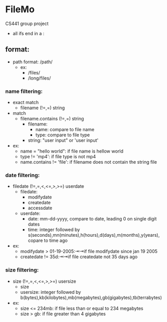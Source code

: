 # FileMo
CS441 group project  
* all ifs end in a :
## format:
* path format: /path/
	* ex:
		* /files/
		* /long/files/

### name filtering:
* exact match
	* filename (!=,=) string
* match
	* filename.contains (!=,=) string
		* filename:
			* name: compare to file name
			* type: compare to file type
		* string: "user input" or 'user input'
* ex:
	* name = "hello world":			if file name is hellow world
	* type != 'mp4':					if file type is not mp4
	* name.contains != 'file':		if filename does not contain the string file

### date filtering:
* filedate (!=,=,<,<=,>,>=) userdate
	* filedate:
		* modifydate
		* createdate
		* accessdate
	* userdate:
		* date: mm-dd-yyyy, compare to date, leading 0 on single digit dates
		* time: integer followed by s(seconds),mn(minutes),h(hours),d(days),m(months),y(years), copare to time ago
* ex:
	* modifydate > 01-19-2005:⇥⇥if file modifydate since jan 19 2005
	* createdate != 35d:⇥⇥if file createdate not 35 days ago

### size filtering:

* size (!=,=,<,<=,>,>=) usersize
	* size
	* usersize: integer followed by b(bytes),kb(kilobytes),mb(megabytes),gb(gigabytes),tb(terrabytes)
* ex:
	* size <= 234mb:		if file less than or equal to 234 megabytes
	* size > gb:			if file greater than 4 gigabytes